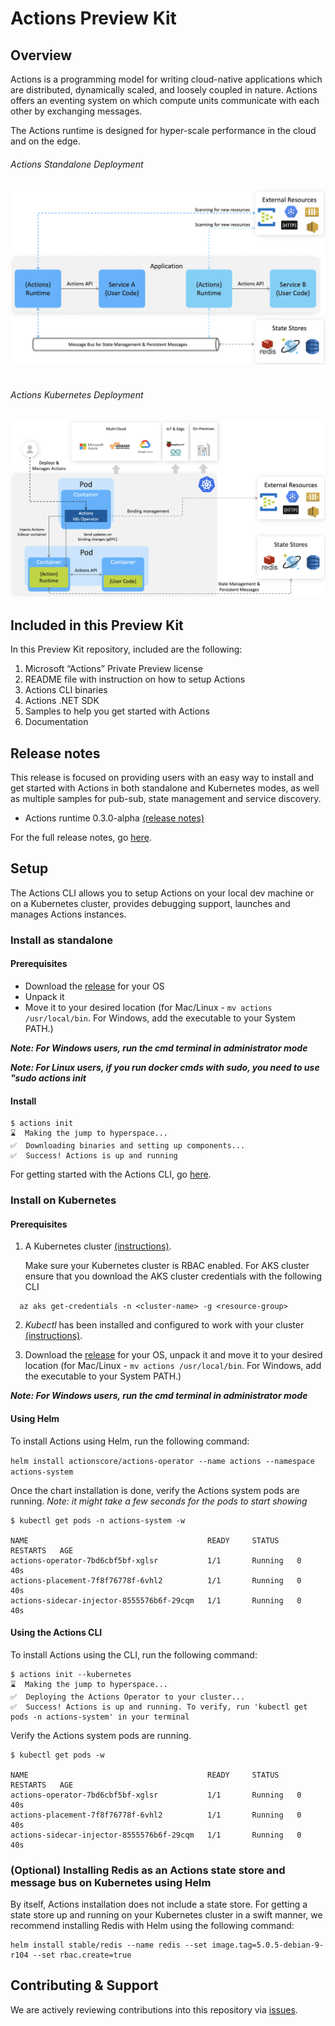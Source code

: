 # Actions Preview Kit

## Overview

Actions is a programming model for writing cloud-native applications which are distributed, dynamically scaled, and loosely coupled in nature. Actions offers an eventing system on which compute units communicate with each other by exchanging messages.

The Actions runtime is designed for hyper-scale performance in the cloud and on the edge.
<br>
###### Actions Standalone Deployment
![Actions Standalone](/docs/imgs/actions_standalone.png)
<br>
<br>
###### Actions Kubernetes Deployment
![Actions on Kubernetes](/docs/imgs/actions_k8s.png)


## Included in this Preview Kit 

In this Preview Kit repository, included are the following:

1. Microsoft “Actions” Private Preview license
2. README file with instruction on how to setup Actions
3. Actions CLI binaries
4. Actions .NET SDK
5. Samples to help you get started with Actions
6. Documentation


## Release notes

This release is focused on providing users with an easy way to install and get started with Actions in both standalone and Kubernetes modes, as well as multiple samples for pub-sub, state management and service discovery.

* Actions runtime 0.3.0-alpha [(release notes)](https://github.com/actionscore/actions/blob/master/docs/release_notes/v0.3.0-alpha.md)

For the full release notes, go [here](https://github.com/actionscore/actions/blob/master/docs/preview/release_notes/v0.2.0.md).


## Setup

The Actions CLI allows you to setup Actions on your local dev machine or on a Kubernetes cluster, provides debugging support, launches and manages Actions instances.

### Install as standalone

#### Prerequisites

* Download the [release](https://github.com/actionscore/cli/releases) for your OS
* Unpack it
* Move it to your desired location (for Mac/Linux - ```mv actions /usr/local/bin```. For Windows, add the executable to your System PATH.)

__*Note: For Windows users, run the cmd terminal in administrator mode*__

__*Note: For Linux users, if you run docker cmds with sudo, you need to use "sudo actions init*__


#### Install

```
$ actions init
⌛  Making the jump to hyperspace...
✅  Downloading binaries and setting up components...
✅  Success! Actions is up and running
```

For getting started with the Actions CLI, go [here](https://github.com/actionscore/cli/blob/master/README.md).


### Install on Kubernetes

#### Prerequisites

1. A Kubernetes cluster [(instructions)](https://kubernetes.io/docs/tutorials/kubernetes-basics/).
    
    Make sure your Kubernetes cluster is RBAC enabled.
    For AKS cluster ensure that you download the AKS cluster credentials with the following CLI

  ```cli
    az aks get-credentials -n <cluster-name> -g <resource-group>
  ```

2. *Kubectl* has been installed and configured to work with your cluster [(instructions)](https://kubernetes.io/docs/tasks/tools/install-kubectl/).

3. Download the [release](https://github.com/actionscore/cli/releases) for your OS, unpack it and move it to your desired location (for Mac/Linux - ```mv actions /usr/local/bin```. For Windows, add the executable to your System PATH.)

__*Note: For Windows users, run the cmd terminal in administrator mode*__

#### Using Helm

To install Actions using Helm, run the following command:

`helm install actionscore/actions-operator --name actions --namespace actions-system`

Once the chart installation is done, verify the Actions system pods are running.
*Note: it might take a few seconds for the pods to start showing*

```
$ kubectl get pods -n actions-system -w

NAME                                        READY     STATUS    RESTARTS   AGE
actions-operator-7bd6cbf5bf-xglsr           1/1       Running   0          40s
actions-placement-7f8f76778f-6vhl2          1/1       Running   0          40s
actions-sidecar-injector-8555576b6f-29cqm   1/1       Running   0          40s
```

#### Using the Actions CLI

To install Actions using the CLI, run the following command:

```
$ actions init --kubernetes
⌛  Making the jump to hyperspace...
✅  Deploying the Actions Operator to your cluster...
✅  Success! Actions is up and running. To verify, run 'kubectl get pods -n actions-system' in your terminal
```

Verify the Actions system pods are running.
```
$ kubectl get pods -w

NAME                                        READY     STATUS    RESTARTS   AGE
actions-operator-7bd6cbf5bf-xglsr           1/1       Running   0          40s
actions-placement-7f8f76778f-6vhl2          1/1       Running   0          40s
actions-sidecar-injector-8555576b6f-29cqm   1/1       Running   0          40s
```

### (Optional) Installing Redis as an Actions state store and message bus on Kubernetes using Helm

By itself, Actions installation does not include a state store. 
For getting a state store up and running on your Kubernetes cluster in a swift manner, we recommend installing Redis with Helm using the following command:
```
helm install stable/redis --name redis --set image.tag=5.0.5-debian-9-r104 --set rbac.create=true
```

## Contributing & Support

We are actively reviewing contributions into this repository via [issues](https://help.github.com/en/articles/creating-an-issue). 
